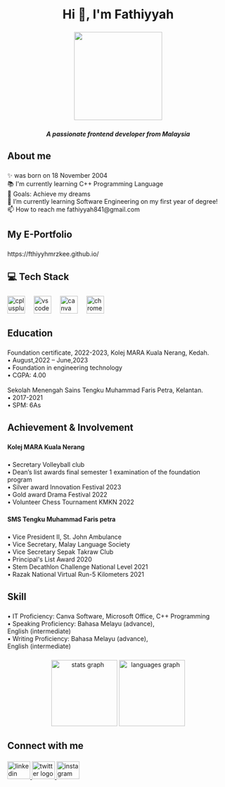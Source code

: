 <h1 align="center">Hi 👋, I'm Fathiyyah</h1>

###

<div align="center">
  <img height="200" src="https://www.icegif.com/wp-content/uploads/2023/08/icegif-228.gif"  />
</div>

###

<h5 align="center">A passionate frontend developer from Malaysia</h5>

###

<h2 align="left">About me</h2>

###

<p align="left">✨ was born on 18 November 2004<br>📚 I'm currently learning C++ Programming Language<br>🎯 Goals: Achieve my dreams<br>🌱 I’m currently learning Software Engineering on my first year of degree!<br>📫 How to reach me fathiyyah841@gmail.com</p>

###

<h2 align="left">My E-Portfolio</h2>

###

<p align="left">https://fthiyyhmrzkee.github.io/</p>

###

<h2 align="left">💻 Tech Stack</h2>

###

<div align="left">
  <img src="https://cdn.jsdelivr.net/gh/devicons/devicon/icons/cplusplus/cplusplus-original.svg" height="40" alt="cplusplus logo"  />
  <img width="12" />
  <img src="https://cdn.jsdelivr.net/gh/devicons/devicon/icons/vscode/vscode-original.svg" height="40" alt="vscode logo"  />
  <img width="12" />
  <img src="https://cdn.jsdelivr.net/gh/devicons/devicon/icons/canva/canva-original.svg" height="40" alt="canva logo"  />
  <img width="12" />
  <img src="https://cdn.jsdelivr.net/gh/devicons/devicon/icons/chrome/chrome-original.svg" height="40" alt="chrome logo"  />
</div>

###

<h2 align="left">Education</h2>

###

<p align="left">Foundation certificate, 2022-2023, Kolej MARA Kuala Nerang, Kedah.<br>• August,2022 – June,2023<br>• Foundation in engineering technology<br>• CGPA: 4.00<br><br>Sekolah Menengah Sains Tengku Muhammad Faris Petra, Kelantan.<br>• 2017-2021<br>• SPM: 6As</p>

###

<h2 align="left">Achievement & Involvement</h2>

###

<h4 align="left">Kolej MARA Kuala Nerang</h4>

###

<p align="left">• Secretary Volleyball club<br>• Dean’s list awards final semester 1 examination of the foundation<br>program<br>• Silver award Innovation Festival 2023<br>• Gold award Drama Festival 2022<br>• Volunteer Chess Tournament KMKN 2022</p>

###

<h4 align="left">SMS Tengku Muhammad Faris petra</h4>

###

<p align="left">• Vice President II, St. John Ambulance<br>﻿• Vice Secretary, Malay Language Society<br>﻿﻿• Vice Secretary Sepak Takraw Club<br>• Principal's List Award 2020<br>﻿﻿• Stem Decathlon Challenge National Level 2021<br>﻿﻿• Razak National Virtual Run-5 Kilometers 2021</p>

###

<h2 align="left">Skill</h2>

###

<p align="left">• IT Proficiency: Canva Software, Microsoft Office, C++ Programming<br>• Speaking Proficiency: Bahasa Melayu (advance),<br>English (intermediate)<br>• Writing Proficiency: Bahasa Melayu (advance),<br>English (intermediate)</p>

###

<div align="center">
  <img src="https://github-readme-stats.vercel.app/api?username=fthiyyhmrzkee&hide_title=false&hide_rank=false&show_icons=true&include_all_commits=true&count_private=true&disable_animations=false&theme=dracula&locale=en&hide_border=false&order=1" height="150" alt="stats graph"  />
  <img src="https://github-readme-stats.vercel.app/api/top-langs?username=fthiyyhmrzkee&locale=en&hide_title=false&layout=compact&card_width=320&langs_count=5&theme=dracula&hide_border=false&order=2" height="150" alt="languages graph"  />
</div>

###

<h2 align="left">Connect with me</h2>

###

<div align="left">
  <a href="www.linkedin.com/in/ fathiyyah-marzukee-194964267" target="_blank">
    <img src="https://raw.githubusercontent.com/maurodesouza/profile-readme-generator/master/src/assets/icons/social/linkedin/default.svg" width="52" height="40" alt="linkedin logo"  />
  </a>
  <a href="https://twitter.com/ssftyaaaa" target="_blank">
    <img src="https://raw.githubusercontent.com/maurodesouza/profile-readme-generator/master/src/assets/icons/social/twitter/default.svg" width="52" height="40" alt="twitter logo"  />
  </a>
  <a href="https://instagram.com/fthiyyhmrzkee" target="_blank">
    <img src="https://raw.githubusercontent.com/maurodesouza/profile-readme-generator/master/src/assets/icons/social/instagram/default.svg" width="52" height="40" alt="instagram logo"  />
  </a>
</div>

###
